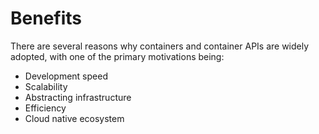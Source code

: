 # Benefits

There are several reasons why containers and container APIs are widely adopted, with one of the primary motivations being:

- Development speed
- Scalability
- Abstracting infrastructure
- Efficiency
- Cloud native ecosystem